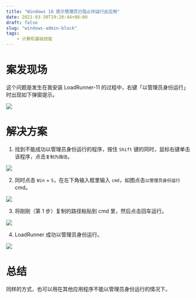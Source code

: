 ```yaml
---
title: "Windows 10 提示管理员已阻止你运行此应用"
date: 2021-03-30T19:20:44+08:00
draft: false
slug: "windows-admin-block"
tags:
    - 计算机基础技能
---
```


# 案发现场

这个问题是发生在我安装 LoadRunner-11 的过程中，右键「以管理员身份运行」时出现如下弹窗提示。

![](https://waringhu-md-img-oss.oss-cn-hangzhou.aliyuncs.com/md-img/2341884-20210330191830214-280698619.png)

# 解决方案

1. 找到不能成功以管理员身份运行的程序，按住 `Shift` 键的同时，鼠标右键单击该程序，点击`复制为路径`。

![](https://waringhu-md-img-oss.oss-cn-hangzhou.aliyuncs.com/md-img/2341884-20210330191846204-1517193904.png)

2. 同时点击 `Win` + `S`，在左下角输入框里输入 `cmd`，如图点击`以管理员身份运行` cmd。

![](https://waringhu-md-img-oss.oss-cn-hangzhou.aliyuncs.com/md-img/2341884-20210330191900695-1060368196.png)

3. 将刚刚（第 1 步）复制的路径粘贴到 cmd 里，然后点击回车运行。

![](https://waringhu-md-img-oss.oss-cn-hangzhou.aliyuncs.com/md-img/2341884-20210330191911515-1252696575.png)

4. LoadRunner 成功以管理员身份运行。

![](https://waringhu-md-img-oss.oss-cn-hangzhou.aliyuncs.com/md-img/2341884-20210330191921680-1468625106.png)

# 总结

同样的方式，也可以用在其他应用程序不能以管理员身份运行的情况下。